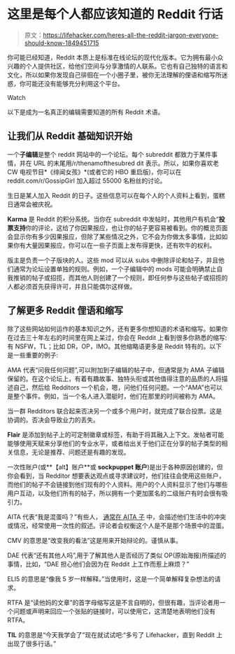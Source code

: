 # 这里是每个人都应该知道的 Reddit 行话

> 原文：<https://lifehacker.com/heres-all-the-reddit-jargon-everyone-should-know-1849451715>

你可能已经知道，Reddit 本质上是标准在线论坛的现代化版本。它为拥有最小众兴趣的个人提供社区，给他们空间与分享激情的人联系。它也有自己独特的语言和文化，所以如果你发现自己徘徊在一个小圈子里，被你无法理解的俚语和缩写所迷惑，你可能还没有能够充分利用这个平台。

Watch

以下是成为一名真正的编辑需要知道的所有 Reddit 术语。

## **让我们从 Reddit 基础知识开始**

一个**子编辑**是整个 reddit 网站中的一个论坛。每个 subreddit 都致力于某件事情，并在 URL 的末尾用/r/thenamofthesubred dit 表示。所以，如果你喜欢老 CW 电视节目*《绯闻女孩》*(或者它的 HBO 重启版)，你可以在 reddit.com/r/GossipGirl 加入超过 55000 名粉丝的讨论。

生日是某人加入 Reddit 的日子。这些信息可以在每个人的个人资料上看到，蛋糕日通常会被庆祝。

**Karma** 是 Reddit 的积分系统。当你在 subreddit 中发帖时，其他用户有机会“**投票支持**你的评论，这给了你因果报应，也让你的帖子更容易被看到。你的概览页面会显示你有多少因果报应，但除了某些情况之外，它不会为你做太多事情，比如如果你有大量因果报应，你可以在一些子页面上发布得更快，还有吹牛的权利。

版主是负责一个子版块的人。这些 mod 可以从 subs 中删除评论和帖子，并且他们通常为论坛设置单独的规则。例如，一个子编辑中的 mods 可能会明确禁止自我推销的帖子或招揽，而其他人则创建了一个规则，即任何参与这些帖子或招揽的人都必须首先获得许可，并且只能偶尔这样做。

## **了解更多 Reddit 俚语和缩写**

除了这些网站如何运作的基本知识之外，还有更多你想知道的术语和缩写。如果你在过去三十年左右的时间里在网上呆过，你会在 Reddit 上看到很多你熟悉的缩写:有 NSFW，TL；比如 DR，OP，IMO。其他缩略语更多是 Reddit 特有的。以下是一些重要的例子:

AMA 代表“问我任何问题”,可以附加到子编辑的帖子中，但通常是为 AMA 子编辑保留的。在这个论坛上，有着有趣故事、独特头衔或其他值得注意的品质的人将描述自己，然后给 Redditors 一个机会，嗯，问他们任何问题。一个“AMA”也可以是整个事件。例如，当一个名人进入潜艇时，他们在那里的时间被称为 AMA。

当一群 Redditors 联合起来否决另一个或多个用户时，就完成了联合投票。这是协调的。否决会导致业力的丢失。

**Flair** 是添加到帖子上的可定制徽章或标签，有助于将其融入上下文。发帖者可能能够使用天赋来分享他们的专业水平，或者给出关于他们正在分享的帖子类型的相关信息，无论是推荐、问题还是有趣的发现。

一次性账户(或**【alt】账户**或 **sockpuppet 账户**)是出于各种原因创建的，但你会看到，当 Redditor 想要表达观点或寻求建议时，他们往往会使用这些账户，而他们的帖子不会链接到他们现有的个人资料。用户的个人资料显示了他们与哪些用户互动，以及他们所有的帖子，所以拥有一个更加匿名的二级账户有时会很有吸引力。

AITA 代表“我是混蛋吗？”有些人， [通常在 AITA 子](https://www.reddit.com/r/AmItheAsshole/) 中，会描述他们生活中的冲突或情况，经常使用一次性的叙述。评论者会权衡这个人是不是那个场景中的混蛋。

CMV 的意思是“改变我的看法”这是用来开始辩论的。谨慎从事。

DAE 代表“还有其他人吗”,用于了解其他人是否经历了类似 OP(原始海报)所描述的事情，比如，“DAE 担心他们会因为在 Reddit 上工作而惹上麻烦？”

ELI5 的意思是“像我 5 岁一样解释。”当使用时，这是一个简单解释复杂想法的请求。

RTFA 是“读他妈的文章”的首字母缩写这是不言自明的，但很有趣，当评论者用一个问题或声明来回应一个张贴的链接时，可以使用它，这清楚地表明他们没有 RTFA。

**TIL** 的意思是“今天我学会了”现在就试试吧:“多亏了 Lifehacker，直到 Reddit 上出现了很多行话。”